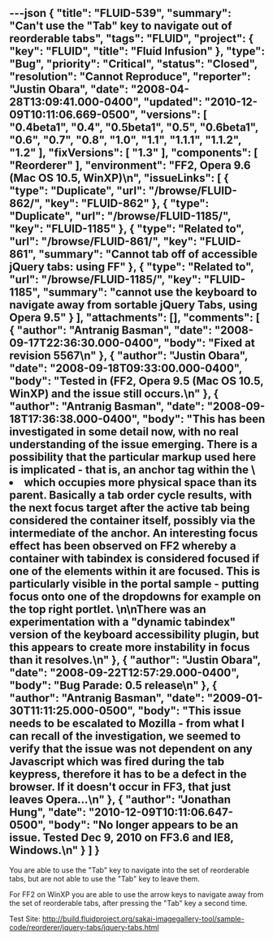 ---json
{
  "title": "FLUID-539",
  "summary": "Can't use the \"Tab\" key to navigate out of reorderable tabs",
  "tags": "FLUID",
  "project": {
    "key": "FLUID",
    "title": "Fluid Infusion"
  },
  "type": "Bug",
  "priority": "Critical",
  "status": "Closed",
  "resolution": "Cannot Reproduce",
  "reporter": "Justin Obara",
  "date": "2008-04-28T13:09:41.000-0400",
  "updated": "2010-12-09T10:11:06.669-0500",
  "versions": [
    "0.4beta1",
    "0.4",
    "0.5beta1",
    "0.5",
    "0.6beta1",
    "0.6",
    "0.7",
    "0.8",
    "1.0",
    "1.1",
    "1.1.1",
    "1.1.2",
    "1.2"
  ],
  "fixVersions": [
    "1.3"
  ],
  "components": [
    "Reorderer"
  ],
  "environment": "FF2, Opera 9.6 (Mac OS 10.5, WinXP)\n",
  "issueLinks": [
    {
      "type": "Duplicate",
      "url": "/browse/FLUID-862/",
      "key": "FLUID-862"
    },
    {
      "type": "Duplicate",
      "url": "/browse/FLUID-1185/",
      "key": "FLUID-1185"
    },
    {
      "type": "Related to",
      "url": "/browse/FLUID-861/",
      "key": "FLUID-861",
      "summary": "Cannot tab off of accessible jQuery tabs: using FF"
    },
    {
      "type": "Related to",
      "url": "/browse/FLUID-1185/",
      "key": "FLUID-1185",
      "summary": "cannot use the keyboard to navigate away from sortable jQuery Tabs, using Opera 9.5"
    }
  ],
  "attachments": [],
  "comments": [
    {
      "author": "Antranig Basman",
      "date": "2008-09-17T22:36:30.000-0400",
      "body": "Fixed at revision 5567\n"
    },
    {
      "author": "Justin Obara",
      "date": "2008-09-18T09:33:00.000-0400",
      "body": "Tested in (FF2, Opera 9.5 (Mac OS 10.5, WinXP)  and the issue still occurs.\n"
    },
    {
      "author": "Antranig Basman",
      "date": "2008-09-18T17:36:38.000-0400",
      "body": "This has been investigated in some detail now, with no real understanding of the issue emerging. There is a possibility that the particular markup used here is implicated - that is, an anchor tag within the \\<li> which occupies more physical space than its parent. Basically a tab order cycle results, with the next focus target after the active tab being considered the container itself, possibly via the intermediate of the anchor. An interesting focus effect has been observed on FF2 whereby a container with tabindex is considered focused if one of the elements within it are focused. This is particularly visible in the portal sample - putting focus onto one of the dropdowns for example on the top right portlet.&#x20;\n\nThere was an experimentation with a \"dynamic tabindex\" version of the keyboard accessibility plugin, but this appears to create more instability in focus than it resolves.\n"
    },
    {
      "author": "Justin Obara",
      "date": "2008-09-22T12:57:29.000-0400",
      "body": "Bug Parade: 0.5 release\n"
    },
    {
      "author": "Antranig Basman",
      "date": "2009-01-30T11:11:25.000-0500",
      "body": "This issue needs to be escalated to Mozilla - from what I can recall of the investigation, we seemed to verify that the issue was not dependent on any Javascript which was fired during the tab keypress, therefore it has to be a defect in the browser. If it doesn't occur in FF3, that just leaves Opera...\n"
    },
    {
      "author": "Jonathan Hung",
      "date": "2010-12-09T10:11:06.647-0500",
      "body": "No longer appears to be an issue. Tested Dec 9, 2010 on FF3.6 and IE8, Windows.\n"
    }
  ]
}
---
You are able to use the "Tab" key to navigate into the set of reorderable tabs, but are not able to use the "Tab" key to leave them.&#x20;

For FF2 on WinXP you are able to use the arrow keys to navigate away from the set of reorderable tabs, after pressing the "Tab" key a second time.

Test Site: <http://build.fluidproject.org/sakai-imagegallery-tool/sample-code/reorderer/jquery-tabs/jquery-tabs.html>

        
